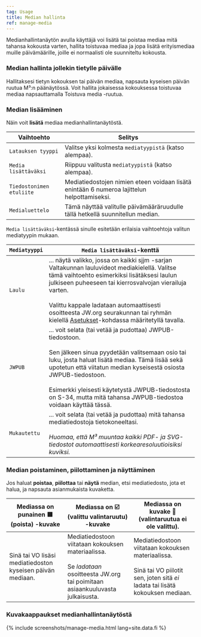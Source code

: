 ```yaml
---
tag: Usage
title: Median hallinta
ref: manage-media
---
```


Medianhallintanäytön avulla käyttäjä voi lisätä tai poistaa mediaa mitä tahansa kokousta varten, hallita toistuvaa mediaa ja jopa lisätä erityismediaa muille päivämäärille, joille ei normaalisti ole suunniteltu kokousta.

### Median hallinta jollekin tietylle päivälle

Hallitaksesi tietyn kokouksen tai päivän mediaa, napsauta kyseisen päivän ruutua M³:n päänäytössä. Voit hallita jokaisessa kokouksessa toistuvaa mediaa napsauttamalla Toistuva media -ruutua.

### Median lisääminen

Näin voit **lisätä** mediaa medianhallintanäytöstä.

| Vaihtoehto           | Selitys                                         |
| ---------------- | --------------------------------------------------- |
| `Latauksen tyyppi` | Valitse yksi kolmesta `mediatyypistä` (katso alempaa). |
| `Media lisättäväksi`   | Riippuu valitusta `mediatyypistä` (katso alempaa).      |
| `Tiedostonimen etuliite` | Mediatiedostojen nimien eteen voidaan lisätä enintään 6 numeroa lajittelun helpottamiseksi. |
| `Medialuettelo` | Tämä näyttää valitulle päivämääräruudulle tällä hetkellä suunnitellun median. |

`Media lisättäväksi`-kentässä sinulle esitetään erilaisia vaihtoehtoja valitun mediatyypin mukaan.

| `Mediatyyppi` | `Media lisättäväksi`-kenttä |
| ------------ | ------------------------ |
| `Laulu` | ... näytä valikko, jossa on kaikki sjjm -sarjan Valtakunnan lauluvideot mediakielellä. Valitse tämä vaihtoehto esimerkiksi lisätäksesi laulun julkiseen puheeseen tai kierrosvalvojan vierailuja varten. <br><br> Valittu kappale ladataan automaattisesti osoitteesta JW.org seurakunnan tai ryhmän kielellä [Asetukset]({{page.lang}}/#configuration)-kohdassa määritetyllä tavalla. |
| `JWPUB` | ... voit selata (tai vetää ja pudottaa) JWPUB-tiedostoon. <br><br> Sen jälkeen sinua pyydetään valitsemaan osio tai luku, josta haluat lisätä mediaa. Tämä lisää sekä upotetun että viitatun median kyseisestä osiosta JWPUB-tiedostoon. <br><br> Esimerkki yleisesti käytetystä JWPUB-tiedostosta on S-34, mutta mitä tahansa JWPUB-tiedostoa voidaan käyttää tässä. |
| `Mukautettu` | ... voit selata (tai vetää ja pudottaa) mitä tahansa mediatiedostoja tietokoneeltasi. <br><br> _Huomaa, että M³ muuntaa kaikki PDF- ja SVG-tiedostot automaattisesti korkearesoluutioisiksi kuviksi._ |

### Median poistaminen, piilottaminen ja näyttäminen

Jos haluat **poistaa**, **piilottaa** tai **näytä** median, etsi mediatiedosto, jota et halua, ja napsauta asianmukaista kuvaketta.

| Mediassa on punainen 🟥 (poista) -kuvake | Mediassa on ☑️ (valittu valintaruutu) -kuvake | Mediassa on kuvake 🔲 (valintaruutua ei ole valittu). |
| ---------------------- | --------------------------- | ------------------------------ |
| Sinä tai VO lisäsi mediatiedoston kyseisen päivän mediaan. | Mediatiedostoon viitataan kokouksen materiaalissa. <br><br> Se _ladataan_ osoitteesta JW.org tai poimitaan asiaankuuluvasta julkaisusta. | Mediatiedostoon viitataan kokouksen materiaalissa. <br><br> Sinä tai VO piilotit sen, joten sitä _ei_ ladata tai lisätä kokouksen mediaan. |

### Kuvakaappaukset medianhallintanäytöstä

{% include screenshots/manage-media.html lang=site.data.fi %}
